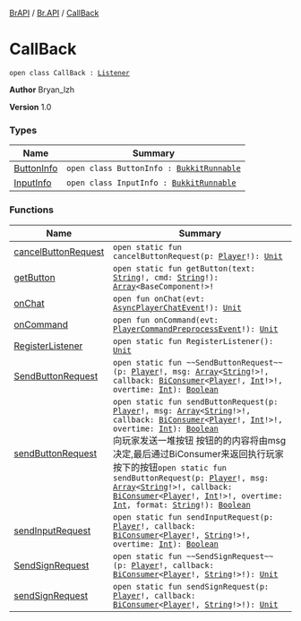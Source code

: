[BrAPI](../../index.md) / [Br.API](../index.md) / [CallBack](./index.md)

# CallBack

`open class CallBack : `[`Listener`](https://hub.spigotmc.org/javadocs/spigot/org/bukkit/event/Listener.html)

**Author**
Bryan_lzh

**Version**
1.0

### Types

| Name | Summary |
|---|---|
| [ButtonInfo](-button-info/index.md) | `open class ButtonInfo : `[`BukkitRunnable`](https://hub.spigotmc.org/javadocs/spigot/org/bukkit/scheduler/BukkitRunnable.html) |
| [InputInfo](-input-info/index.md) | `open class InputInfo : `[`BukkitRunnable`](https://hub.spigotmc.org/javadocs/spigot/org/bukkit/scheduler/BukkitRunnable.html) |

### Functions

| Name | Summary |
|---|---|
| [cancelButtonRequest](cancel-button-request.md) | `open static fun cancelButtonRequest(p: `[`Player`](https://hub.spigotmc.org/javadocs/spigot/org/bukkit/entity/Player.html)`!): `[`Unit`](https://kotlinlang.org/api/latest/jvm/stdlib/kotlin/-unit/index.html) |
| [getButton](get-button.md) | `open static fun getButton(text: `[`String`](https://kotlinlang.org/api/latest/jvm/stdlib/kotlin/-string/index.html)`!, cmd: `[`String`](https://kotlinlang.org/api/latest/jvm/stdlib/kotlin/-string/index.html)`!): `[`Array`](https://kotlinlang.org/api/latest/jvm/stdlib/kotlin/-array/index.html)`<BaseComponent!>!` |
| [onChat](on-chat.md) | `open fun onChat(evt: `[`AsyncPlayerChatEvent`](https://hub.spigotmc.org/javadocs/spigot/org/bukkit/event/player/AsyncPlayerChatEvent.html)`!): `[`Unit`](https://kotlinlang.org/api/latest/jvm/stdlib/kotlin/-unit/index.html) |
| [onCommand](on-command.md) | `open fun onCommand(evt: `[`PlayerCommandPreprocessEvent`](https://hub.spigotmc.org/javadocs/spigot/org/bukkit/event/player/PlayerCommandPreprocessEvent.html)`!): `[`Unit`](https://kotlinlang.org/api/latest/jvm/stdlib/kotlin/-unit/index.html) |
| [RegisterListener](-register-listener.md) | `open static fun RegisterListener(): `[`Unit`](https://kotlinlang.org/api/latest/jvm/stdlib/kotlin/-unit/index.html) |
| [SendButtonRequest](-send-button-request.md) | `open static fun ~~SendButtonRequest~~(p: `[`Player`](https://hub.spigotmc.org/javadocs/spigot/org/bukkit/entity/Player.html)`!, msg: `[`Array`](https://kotlinlang.org/api/latest/jvm/stdlib/kotlin/-array/index.html)`<`[`String`](https://kotlinlang.org/api/latest/jvm/stdlib/kotlin/-string/index.html)`!>!, callback: `[`BiConsumer`](https://docs.oracle.com/javase/8/docs/api/java/util/function/BiConsumer.html)`<`[`Player`](https://hub.spigotmc.org/javadocs/spigot/org/bukkit/entity/Player.html)`!, `[`Int`](https://kotlinlang.org/api/latest/jvm/stdlib/kotlin/-int/index.html)`!>!, overtime: `[`Int`](https://kotlinlang.org/api/latest/jvm/stdlib/kotlin/-int/index.html)`): `[`Boolean`](https://kotlinlang.org/api/latest/jvm/stdlib/kotlin/-boolean/index.html) |
| [sendButtonRequest](send-button-request.md) | `open static fun sendButtonRequest(p: `[`Player`](https://hub.spigotmc.org/javadocs/spigot/org/bukkit/entity/Player.html)`!, msg: `[`Array`](https://kotlinlang.org/api/latest/jvm/stdlib/kotlin/-array/index.html)`<`[`String`](https://kotlinlang.org/api/latest/jvm/stdlib/kotlin/-string/index.html)`!>!, callback: `[`BiConsumer`](https://docs.oracle.com/javase/8/docs/api/java/util/function/BiConsumer.html)`<`[`Player`](https://hub.spigotmc.org/javadocs/spigot/org/bukkit/entity/Player.html)`!, `[`Int`](https://kotlinlang.org/api/latest/jvm/stdlib/kotlin/-int/index.html)`!>!, overtime: `[`Int`](https://kotlinlang.org/api/latest/jvm/stdlib/kotlin/-int/index.html)`): `[`Boolean`](https://kotlinlang.org/api/latest/jvm/stdlib/kotlin/-boolean/index.html)<br>向玩家发送一堆按钮 按钮的的内容将由msg决定,最后通过BiConsumer来返回执行玩家按下的按钮`open static fun sendButtonRequest(p: `[`Player`](https://hub.spigotmc.org/javadocs/spigot/org/bukkit/entity/Player.html)`!, msg: `[`Array`](https://kotlinlang.org/api/latest/jvm/stdlib/kotlin/-array/index.html)`<`[`String`](https://kotlinlang.org/api/latest/jvm/stdlib/kotlin/-string/index.html)`!>!, callback: `[`BiConsumer`](https://docs.oracle.com/javase/8/docs/api/java/util/function/BiConsumer.html)`<`[`Player`](https://hub.spigotmc.org/javadocs/spigot/org/bukkit/entity/Player.html)`!, `[`Int`](https://kotlinlang.org/api/latest/jvm/stdlib/kotlin/-int/index.html)`!>!, overtime: `[`Int`](https://kotlinlang.org/api/latest/jvm/stdlib/kotlin/-int/index.html)`, format: `[`String`](https://kotlinlang.org/api/latest/jvm/stdlib/kotlin/-string/index.html)`!): `[`Boolean`](https://kotlinlang.org/api/latest/jvm/stdlib/kotlin/-boolean/index.html) |
| [sendInputRequest](send-input-request.md) | `open static fun sendInputRequest(p: `[`Player`](https://hub.spigotmc.org/javadocs/spigot/org/bukkit/entity/Player.html)`!, callback: `[`BiConsumer`](https://docs.oracle.com/javase/8/docs/api/java/util/function/BiConsumer.html)`<`[`Player`](https://hub.spigotmc.org/javadocs/spigot/org/bukkit/entity/Player.html)`!, `[`String`](https://kotlinlang.org/api/latest/jvm/stdlib/kotlin/-string/index.html)`!>!, overtime: `[`Int`](https://kotlinlang.org/api/latest/jvm/stdlib/kotlin/-int/index.html)`): `[`Boolean`](https://kotlinlang.org/api/latest/jvm/stdlib/kotlin/-boolean/index.html) |
| [SendSignRequest](-send-sign-request.md) | `open static fun ~~SendSignRequest~~(p: `[`Player`](https://hub.spigotmc.org/javadocs/spigot/org/bukkit/entity/Player.html)`!, callback: `[`BiConsumer`](https://docs.oracle.com/javase/8/docs/api/java/util/function/BiConsumer.html)`<`[`Player`](https://hub.spigotmc.org/javadocs/spigot/org/bukkit/entity/Player.html)`!, `[`String`](https://kotlinlang.org/api/latest/jvm/stdlib/kotlin/-string/index.html)`!>!): `[`Unit`](https://kotlinlang.org/api/latest/jvm/stdlib/kotlin/-unit/index.html) |
| [sendSignRequest](send-sign-request.md) | `open static fun sendSignRequest(p: `[`Player`](https://hub.spigotmc.org/javadocs/spigot/org/bukkit/entity/Player.html)`!, callback: `[`BiConsumer`](https://docs.oracle.com/javase/8/docs/api/java/util/function/BiConsumer.html)`<`[`Player`](https://hub.spigotmc.org/javadocs/spigot/org/bukkit/entity/Player.html)`!, `[`String`](https://kotlinlang.org/api/latest/jvm/stdlib/kotlin/-string/index.html)`!>!): `[`Unit`](https://kotlinlang.org/api/latest/jvm/stdlib/kotlin/-unit/index.html) |
